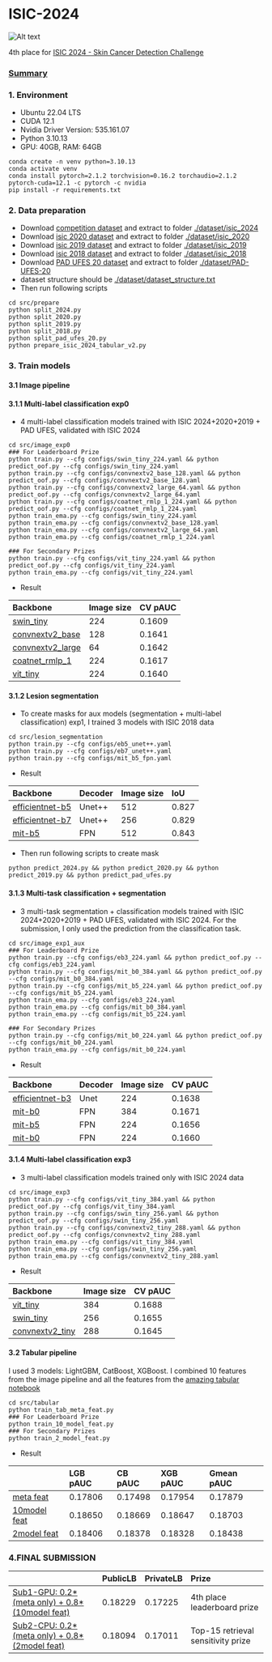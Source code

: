 # ISIC-2024

![Alt text](https://www.googleapis.com/download/storage/v1/b/kaggle-user-content/o/inbox%2F4972760%2F169b1f691322233e7b31aabaf6716ff3%2Fex-tiles.png?generation=1717700538524806&alt=media "Optional Title")

4th place for [ISIC 2024 - Skin Cancer Detection Challenge](https://www.kaggle.com/competitions/isic-2024-challenge/overview)

### [Summary](https://www.kaggle.com/competitions/isic-2024-challenge/discussion/532760)

### 1. Environment
- Ubuntu 22.04 LTS
- CUDA 12.1
- Nvidia Driver Version: 535.161.07
- Python 3.10.13
- GPU: 40GB, RAM: 64GB

```shell
conda create -n venv python=3.10.13
conda activate venv
conda install pytorch=2.1.2 torchvision=0.16.2 torchaudio=2.1.2 pytorch-cuda=12.1 -c pytorch -c nvidia
pip install -r requirements.txt
```

### 2. Data preparation
- Download [competition dataset](https://www.kaggle.com/competitions/isic-2024-challenge/data) and extract to folder [./dataset/isic_2024](./dataset/isic_2024)
- Download [isic 2020 dataset](https://challenge.isic-archive.com/data/#2020) and extract to folder [./dataset/isic_2020](./dataset/isic_2020)
- Download [isic 2019 dataset](https://challenge.isic-archive.com/data/#2019) and extract to folder [./dataset/isic_2019](./dataset/isic_2019)
- Download [isic 2018 dataset](https://challenge.isic-archive.com/data/#2018) and extract to folder [./dataset/isic_2018](./dataset/isic_2018)
- Download [PAD UFES 20 dataset](https://data.mendeley.com/datasets/zr7vgbcyr2/1) and extract to folder [./dataset/PAD-UFES-20](./dataset/PAD-UFES-20)
- dataset structure should be [./dataset/dataset_structure.txt](./dataset/dataset_structure.txt)
- Then run following scripts
```shell
cd src/prepare
python split_2024.py
python split_2020.py
python split_2019.py
python split_2018.py
python split_pad_ufes_20.py
python prepare_isic_2024_tabular_v2.py
```
### 3. Train models
#### 3.1 Image pipeline

#### 3.1.1 Multi-label classification exp0
- 4 multi-label classification models trained with ISIC 2024+2020+2019 + PAD UFES, validated with ISIC 2024
```shell
cd src/image_exp0
### For Leaderboard Prize
python train.py --cfg configs/swin_tiny_224.yaml && python predict_oof.py --cfg configs/swin_tiny_224.yaml
python train.py --cfg configs/convnextv2_base_128.yaml && python predict_oof.py --cfg configs/convnextv2_base_128.yaml
python train.py --cfg configs/convnextv2_large_64.yaml && python predict_oof.py --cfg configs/convnextv2_large_64.yaml
python train.py --cfg configs/coatnet_rmlp_1_224.yaml && python predict_oof.py --cfg configs/coatnet_rmlp_1_224.yaml
python train_ema.py --cfg configs/swin_tiny_224.yaml
python train_ema.py --cfg configs/convnextv2_base_128.yaml
python train_ema.py --cfg configs/convnextv2_large_64.yaml
python train_ema.py --cfg configs/coatnet_rmlp_1_224.yaml

### For Secondary Prizes
python train.py --cfg configs/vit_tiny_224.yaml && python predict_oof.py --cfg configs/vit_tiny_224.yaml
python train_ema.py --cfg configs/vit_tiny_224.yaml
```
- Result

| Backbone         | Image size | CV pAUC |
| :--------------- | :--------- | :------ |
| [swin_tiny](https://www.kaggle.com/datasets/nguyenbadung/isic-2024-4th-place-weights?select=swin_tiny_patch4_window7_224.ms_in1k_224_exp0)        | 224        | 0.1609  |
| [convnextv2_base](https://www.kaggle.com/datasets/nguyenbadung/isic-2024-4th-place-weights?select=convnextv2_base.fcmae_ft_in22k_in1k_128_exp0)  | 128        | 0.1641  |
| [convnextv2_large](https://www.kaggle.com/datasets/nguyenbadung/isic-2024-4th-place-weights?select=convnextv2_large.fcmae_ft_in22k_in1k_64_exp0) | 64         | 0.1642  |
| [coatnet_rmlp_1](https://www.kaggle.com/datasets/nguyenbadung/isic-2024-4th-place-weights?select=coatnet_rmlp_1_rw_224.sw_in1k_224_exp0)   | 224        | 0.1617  |
| [vit_tiny](https://www.kaggle.com/datasets/nguyenbadung/isic-2024-4th-place-weights?select=vit_tiny_patch16_224.augreg_in21k_ft_in1k_224_exp0)         | 224        | 0.1640  |

#### 3.1.2 Lesion segmentation
- To create masks for aux models (segmentation + multi-label classification) exp1, I trained 3 models with ISIC 2018 data
```shell
cd src/lesion_segmentation
python train.py --cfg configs/eb5_unet++.yaml
python train.py --cfg configs/eb7_unet++.yaml
python train.py --cfg configs/mit_b5_fpn.yaml
```
- Result

| Backbone        | Decoder | Image size | IoU   |
| :-------------- | :------ | :--------- | :---- |
| [efficientnet-b5](https://www.kaggle.com/datasets/nguyenbadung/isic-2024-4th-place-weights?select=lesion_segmentation) | Unet++  | 512        | 0.827 |
| [efficientnet-b7](https://www.kaggle.com/datasets/nguyenbadung/isic-2024-4th-place-weights?select=lesion_segmentation) | Unet++  | 256        | 0.829 |
| [mit-b5](https://www.kaggle.com/datasets/nguyenbadung/isic-2024-4th-place-weights?select=lesion_segmentation)          | FPN     | 512        | 0.843 |

- Then run following scripts to create mask
```shell
python predict_2024.py && python predict_2020.py && python predict_2019.py && python predict_pad_ufes.py
```

#### 3.1.3 Multi-task classification + segmentation
- 3 multi-task segmentation + classification models trained with ISIC 2024+2020+2019 + PAD UFES, validated with ISIC 2024. For the submission, I only used the prediction from the classification task.
```shell
cd src/image_exp1_aux
### For Leaderboard Prize
python train.py --cfg configs/eb3_224.yaml && python predict_oof.py --cfg configs/eb3_224.yaml
python train.py --cfg configs/mit_b0_384.yaml && python predict_oof.py --cfg configs/mit_b0_384.yaml
python train.py --cfg configs/mit_b5_224.yaml && python predict_oof.py --cfg configs/mit_b5_224.yaml
python train_ema.py --cfg configs/eb3_224.yaml
python train_ema.py --cfg configs/mit_b0_384.yaml
python train_ema.py --cfg configs/mit_b5_224.yaml

### For Secondary Prizes
python train.py --cfg configs/mit_b0_224.yaml && python predict_oof.py --cfg configs/mit_b0_224.yaml
python train_ema.py --cfg configs/mit_b0_224.yaml
```
- Result

| Backbone        | Decoder | Image size | CV pAUC |
| :-------------- | :------ | :--------- | :------ |
| [efficientnet-b3](https://www.kaggle.com/datasets/nguyenbadung/isic-2024-4th-place-weights?select=timm-efficientnet-b3_224_aux_exp1) | Unet    | 224        | 0.1638  |
| [mit-b0](https://www.kaggle.com/datasets/nguyenbadung/isic-2024-4th-place-weights?select=mit_b0_384_aux_exp1)          | FPN     | 384        | 0.1671  |
| [mit-b5](https://www.kaggle.com/datasets/nguyenbadung/isic-2024-4th-place-weights?select=mit_b5_224_aux_exp1)          | FPN     | 224        | 0.1656  |
| [mit-b0](https://www.kaggle.com/datasets/nguyenbadung/isic-2024-4th-place-weights?select=mit_b0_224_aux_exp1)          | FPN     | 224        | 0.1660  |


#### 3.1.4 Multi-label classification exp3
- 3 multi-label classification models trained only with ISIC 2024 data
```shell
cd src/image_exp3
python train.py --cfg configs/vit_tiny_384.yaml && python predict_oof.py --cfg configs/vit_tiny_384.yaml
python train.py --cfg configs/swin_tiny_256.yaml && python predict_oof.py --cfg configs/swin_tiny_256.yaml
python train.py --cfg configs/convnextv2_tiny_288.yaml && python predict_oof.py --cfg configs/convnextv2_tiny_288.yaml
python train_ema.py --cfg configs/vit_tiny_384.yaml
python train_ema.py --cfg configs/swin_tiny_256.yaml
python train_ema.py --cfg configs/convnextv2_tiny_288.yaml
```
- Result

| Backbone        | Image size | CV pAUC |
| :-------------- | :--------- | :------ |
| [vit_tiny](https://www.kaggle.com/datasets/nguyenbadung/isic-2024-4th-place-weights?select=vit_tiny_patch16_384.augreg_in21k_ft_in1k_384_exp3)        | 384        | 0.1688  |
| [swin_tiny](https://www.kaggle.com/datasets/nguyenbadung/isic-2024-4th-place-weights?select=swinv2_tiny_window8_256.ms_in1k_256_exp3)       | 256        | 0.1655  |
| [convnextv2_tiny](https://www.kaggle.com/datasets/nguyenbadung/isic-2024-4th-place-weights?select=convnextv2_tiny.fcmae_ft_in22k_in1k_288_exp3) | 288        | 0.1645  |

#### 3.2 Tabular pipeline
I used 3 models: LightGBM, CatBoost, XGBoost. I combined 10 features from the image pipeline and all the features from the [amazing tabular notebook](https://www.kaggle.com/code/greysky/isic-2024-only-tabular-data/notebook)
```shell
cd src/tabular
python train_tab_meta_feat.py
### For Leaderboard Prize
python train_10_model_feat.py
### For Secondary Prizes
python train_2_model_feat.py
```
- Result

|                  | LGB pAUC | CB pAUC | XGB pAUC | Gmean pAUC |
| :--------------- | :------- | :------ | :------- | :--------- |
| [meta feat](https://www.kaggle.com/datasets/nguyenbadung/isic-2024-4th-place-weights?select=tab_meta_feat)    | 0.17806  | 0.17498 | 0.17954  | 0.17879    |
| [10model feat](https://www.kaggle.com/datasets/nguyenbadung/isic-2024-4th-place-weights?select=tab_10model_feat) | 0.18650  | 0.18669 | 0.18647  | 0.18703    | 
| [2model feat](https://www.kaggle.com/datasets/nguyenbadung/isic-2024-4th-place-weights?select=tab_2model_feat)  | 0.18406  | 0.18378 | 0.18328  | 0.18438    | 


### 4.FINAL SUBMISSION
|                                                    | PublicLB | PrivateLB | Prize |
| :------------------------------------------------- | :------- | :-------- | :-------- |
| [Sub1-GPU: 0.2*(meta only) + 0.8*(10model feat)](https://www.kaggle.com/code/nguyenbadung/isic-2024-final-submission?scriptVersionId=195231736) | 0.18229    | 0.17225     | 4th place leaderboard prize |
| [Sub2-CPU: 0.2*(meta only) + 0.8*(2model feat)](https://www.kaggle.com/code/nguyenbadung/isic-2024-secondary-prize?scriptVersionId=195319448)  | 0.18094    | 0.17011     | Top-15 retrieval sensitivity prize | 
